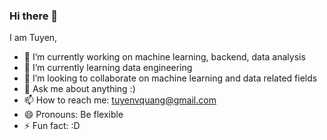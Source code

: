 ### Hi there 👋

I am Tuyen,

- 🔭 I’m currently working on machine learning, backend, data analysis
- 🌱 I’m currently learning data engineering
- 👯 I’m looking to collaborate on machine learning and data related fields
- 💬 Ask me about anything :)
- 📫 How to reach me: tuyenvquang@gmail.com
- 😄 Pronouns: Be flexible
- ⚡ Fun fact: :D
